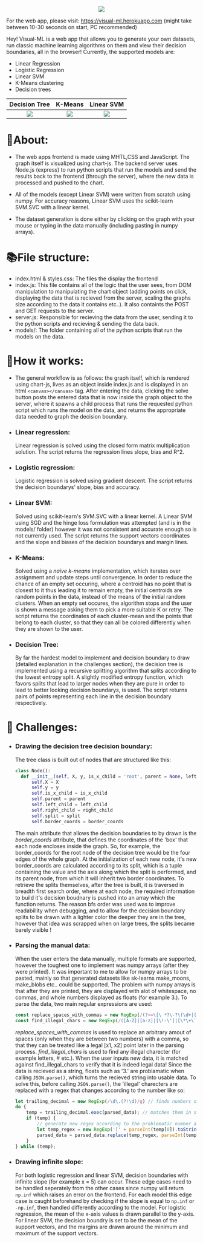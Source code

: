 <p align = "center">
<img src="https://github.com/JohnathanPi/ML-Graph-Project/blob/master/public/images/text-logo.png">
 </p>

For the web app, please visit: https://visual-ml.herokuapp.com (might take between 10-30 seconds on start, PC recommended)

Hey! Visual-ML is a web app that allows you to generate your own datasets,
run classic machine learning algorithms on them and 
view their decision boundaries, all in the browser! 
Currently, the supported models are:
  * Linear Regression
  * Logistic Regression
  * Linear SVM
  * K-Means clustering
  * Decision trees
 
<!--  <p align = "center">
 <img src = "https://github.com/JohnathanPi/ML-Graph-Project/blob/master/public/images/decision_tree_2.png" width = "75%" height = "50%">
  -->
  
<!--  <p float="left">
  <img src="https://github.com/JohnathanPi/ML-Graph-Project/blob/master/public/images/decision_tree_2.png" width = "33%">
  <img src="https://github.com/JohnathanPi/ML-Graph-Project/blob/master/public/images/k%20means.png"  width = "33%"> 
  <img src="https://github.com/JohnathanPi/ML-Graph-Project/blob/master/public/images/Linear%20SVM.png" width = "33%">
</p> -->
 
 Decision Tree             |  K-Means | Linear SVM
:-------------------------:|:-------------------------:|:-------------------------:
![](https://github.com/JohnathanPi/ML-Graph-Project/blob/master/public/images/decision_tree.png)|![](https://github.com/JohnathanPi/ML-Graph-Project/blob/master/public/images/k_means.png)|![](https://github.com/JohnathanPi/ML-Graph-Project/blob/master/public/images/linear_svm.png)
 
# :dna:About:

   * The web apps frontend is made using MHTL,CSS and JavaScript. The graph itself 
    is visualized using chart-js. The backend server uses Node.js (express) to run python scripts
    that run the models and send the results back to the frontend (through the server), where the new data is 
    processed and pushed to the chart.

   * All of the models (except Linear SVM) were written from scratch using numpy. For accuracy
     reasons, Linear SVM uses the scikit-learn SVM.SVC with a linear kernel.

   * The dataset generation is done either by clicking on the graph with your mouse or 
    typing in the data manually (including pasting in numpy arrays).


# :books:File structure:

  * index.html & styles.css: The files the display the frontend
  * index.js: This file contains all of the logic that the user
    sees, from DOM manipulation to manipulating the chart object
    (adding points on click, displaying the data that is recieved
    from the server, scaling the graphs size according to the data
    it contains etc..). It also containts the POST and GET requests to the
    server.
  * server.js: Responsible for recieving the data from the user,
    sending it to the python scripts and recieving & sending the data back.
  * models/: The folder containing all of the python scripts that
    run the models on the data.

# :toolbox:How it works:
  * The general workflow is as follows: the graph itself, which is rendered using chart-js, 
    lives as an object inside index.js and is displayed in an html ```<canvas></canvas>```
    tag. After entering the data, clicking the solve button posts the entered data that is
    now inside the graph object to the server, where it spawns a child process that runs
    the requested python script which runs the model on the data, and returns the
    appropriate data needed to graph the decision boundary.
  * ### Linear regression: 
    Linear regression is solved using the closed form matrix multiplication
    solution. The script returns the regression lines slope, bias and R^2.
  * ### Logistic regression: 
    Logistic regression is solved using gradient descent. The script 
    returns the decision boundarys' slope, bias and accuracy. 
  * ### Linear SVM:
    Solved using scikit-learn's SVM.SVC with a linear kernel. A Linear SVM using SGD and the hinge loss
    formulation was attempted (and is in the models/ folder) however it was not consistent and accurate
    enough so is not currently used. The script returns the support vectors coordinates and 
    the slope and biases of the decision boundarys and margin lines.
  * ### K-Means:
    Solved using a *naive k-means* implementation, which iterates over assignment and 
    update steps until convergence. In order to reduce the chance of an empty set occuring,
    where a centroid has no point that is closest to it thus leading it to remain empty,
    the initial centroids are random points in the data, instead of the means of the initial
    random clusters. When an empty set occures, the algorithm stops and the user is shown
    a message asking them to pick a more suitable K or retry. The script returns the coordinates of
    each cluster-mean and the points that belong to each cluster, so that they can all
    be colored differently when they are shown to the user.
  * ### Decision Tree:
    By far the hardest model to implement and decision boundary to draw (detailed
    explanation in the challenges section), the decision tree is implemented using 
    a recursive splitting algorithm that splits according to the lowest entropy split.
    A slightly modified entropy function, which favors splits that lead to larger nodes
    when they are pure in order to lead to better looking decision boundarys, is used.
    The script returns pairs of points representing each line in the decision boundary
    respectively.
 
# :abacus: Challenges:
  
  * ### Drawing the decision tree decision boundary:
    The tree class is built out of nodes that are structured like this:
    ```python
    class Node():
      def __init__(self, X, y, is_x_child = 'root', parent = None, left_child = None, right_child = None, split = None, border_coords = []):
          self.X = X
          self.y = y
          self.is_x_child = is_x_child
          self.parent = parent
          self.left_child = left_child
          self.right_child = right_child
          self.split = split
          self.border_coords = border_coords
    ```
    The main attribute that allows the decision boundaries to by drawn is the
    *border_coords* attribute, that defines the coordinates of the 'box' that
    each node encloses inside the graph. So, for example, the border_coords for
    the root node of the decision tree would be the four edges of the whole graph.
    At the initialization of each new node, it's new border_coords are calculated
    according to its split, which is a tuple containing the value and the axis along 
    which the split is performed, and its parent node, from which it will inherit two
    border coordinates.
    To retrieve the splits themselves, after the tree is built, it is traversed
    in breadth first search order, where at each node, the required information 
    to build it's decision boudnary is pushed into an array which the function returns.
    The reason bfs order was used was to improve readabillity when debugging, and to allow
    for the decision boundary splits to be drawn with a lighter color the deeper they are
    in the tree, however that idea was scrapped when on large trees, the splits became
    barely visible !
  
  * ### Parsing the manual data:
    When the user enters the data manually, multiple formats are supported, however the
    toughest one to implement was numpy arrays (after they were printed). It was 
    important to me to allow for numpy arrays to be pasted, mainly so that generated
    datasets like sk-learns make_moons, make_blobs etc.. could be supported. The problem
    with numpy arrays is that after they are printed, they are displayed with alot of
    whitespace, no commas, and whole numbers displayed as floats
    (for example 3.).
    To parse the data, two main regular expressions are used:
    ```javascript
    const replace_spaces_with_commas = new RegExp(/(?<=\[\ *?\-?\(\d+|([+-]?([0-9]*[.])?[0-9]+\.?\ *))( +?)(?=\ *\-?\(\d+|([+-]?([0-9]*[.])?[0-9]+\.?\ *)\])/g)
    const find_illegal_chars = new RegExp(/([A-Z]|[a-z]|[\!-\']|[\*\+\`]|[\:\;\?\@\^\_\~])+/g)
    ```
    *replace_spaces_with_commas* is used to replace an arbitrary amout of spaces
    (only when they are between two numbers) with a comma, so that they can be treated
    like a legal [x1, x2] point later in the parsing process.
    *find_illegal_chars* is used to find any illegal charecter (for example letters, # etc.).
    When the user inputs new data, it is matched against find_illegal_chars to verify that it
    is indeed legal data!
    Since the data is recieved as a string, floats such as '3.' are problamatic when calling
    `JSON.parse()`, which turns the recieved string into usable data. To solve this, before calling `JSON.parse()`, the 
    'illegal' charecters are replaced with a regex that changes according to the number like so:
    ```javascript
    let trailing_decimal = new RegExp(/\d\.(?!\d)/g) // finds numbers of the type 3., 1. etc...
    do {
        temp = trailing_decimal.exec(parsed_data); // matches them in string
        if (temp) {
            // generate new regex according to the problematic number and replace with legal one
            let temp_regex = new RegExp('[' + parseInt(temp[0]).toString() + '\\.]\\.(?!\\d)', "g")
            parsed_data = parsed_data.replace(temp_regex, parseInt(temp[0]).toString())
        }
    } while (temp);
    ```
  
  * ### Drawing infinite slope:
    For both logistic regression and linear SVM, decision boundaries with infinite slope
    (for example x = 5) can occur. These edge cases need to be handled seperately from the     other cases since numpy will return `np.inf` which raises an error on the frontend.
    For each model this edge case
    is caught beforehand by checking if the slope is equal to `np.inf` or `-np.inf`, then
    handled differently according to the model. For logistic regression, the mean of the
    x-axis values is drawn parallel to the y-axis. For linear SVM, the decision boundry is
    set to be the mean of the support vectors, and the margins are drawn around the           minimum and maximum of the support vectors.

  
  
  

